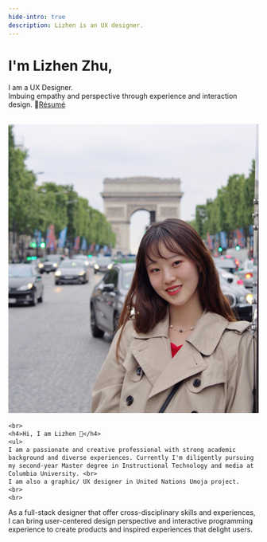 ```yaml
---
hide-intro: true
description: Lizhen is an UX designer.
---
```


# I'm Lizhen Zhu, 

I am a UX Designer. <br>
Imbuing empathy and perspective through experience and interaction design.
📮<a class="follow" target="_blank" href="/attach/resume.pdf">Résumé</a> 

<br>

<div class="row fit">
  <div class="col-sm-6 col-xs-12">
    <!-- first column starts from here -->
    <img src="/images/about/me1.jpg"/>
    <!-- first column ends here -->
  </div>
  <div class="col-sm-6 col-xs-12">
    <!-- second column starts from here -->
   
    <br>
    <h4>Hi, I am Lizhen 👋</h4>
    <ul>
    I am a passionate and creative professional with strong academic background and diverse experiences. Currently I'm diligently pursuing my second-year Master degree in Instructional Technology and media at Columbia University. <br>
    I am also a graphic/ UX designer in United Nations Umoja project. 
    <br>
    <br>
As a full-stack designer that offer cross-disciplinary skills and experiences, I can bring user-centered design perspective and interactive programming experience to create products and inspired experiences that delight users.
    </ul>
  </div> 
</div>
    
   

